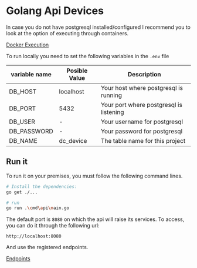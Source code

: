 # Golang Api Devices

In case you do not have postgresql installed/configured I recommend you to look at the option of executing through containers.

[Docker Execution](docs/guide/Docker.md)

To run locally you need to set the following variables in the `.env` file

| variable name | Posible Value | Description                             |
| ------------- | ------------- | --------------------------------------- |
| DB_HOST       | localhost     | Your host where postgresql is running   |
| DB_PORT       | 5432          | Your port where postgresql is listening |
| DB_USER       | -             | Your username for postgresql            |
| DB_PASSWORD   | -             | Your password for postgresql            |
| DB_NAME       | dc_device     | The table name for this project         |

## Run it

To run it on your premises, you must follow the following command lines.

```bash
# Install the dependencies:
go get ./...

# run
go run .\cmd\api\main.go
```


The default port is `8080` on which the api will raise its services. To access, you can do it through the following url:

`http://localhost:8080`

And use the registered endpoints.

[Endpoints](Endpoints.md)
